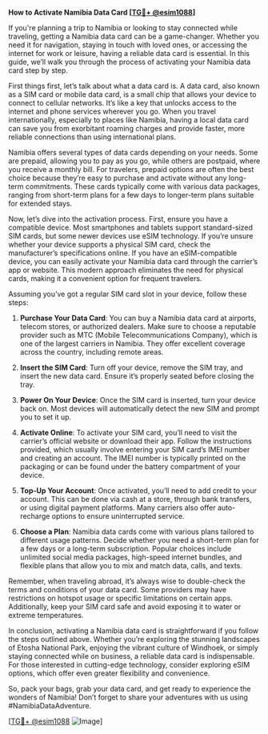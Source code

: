 **How to Activate Namibia Data Card [[TG💪+ @esim1088](https://t.me/s/esim1088)]**

If you're planning a trip to Namibia or looking to stay connected while traveling, getting a Namibia data card can be a game-changer. Whether you need it for navigation, staying in touch with loved ones, or accessing the internet for work or leisure, having a reliable data card is essential. In this guide, we’ll walk you through the process of activating your Namibia data card step by step.

First things first, let’s talk about what a data card is. A data card, also known as a SIM card or mobile data card, is a small chip that allows your device to connect to cellular networks. It’s like a key that unlocks access to the internet and phone services wherever you go. When you travel internationally, especially to places like Namibia, having a local data card can save you from exorbitant roaming charges and provide faster, more reliable connections than using international plans.

Namibia offers several types of data cards depending on your needs. Some are prepaid, allowing you to pay as you go, while others are postpaid, where you receive a monthly bill. For travelers, prepaid options are often the best choice because they’re easy to purchase and activate without any long-term commitments. These cards typically come with various data packages, ranging from short-term plans for a few days to longer-term plans suitable for extended stays.

Now, let’s dive into the activation process. First, ensure you have a compatible device. Most smartphones and tablets support standard-sized SIM cards, but some newer devices use eSIM technology. If you’re unsure whether your device supports a physical SIM card, check the manufacturer’s specifications online. If you have an eSIM-compatible device, you can easily activate your Namibia data card through the carrier’s app or website. This modern approach eliminates the need for physical cards, making it a convenient option for frequent travelers.

Assuming you’ve got a regular SIM card slot in your device, follow these steps:

1. **Purchase Your Data Card**: You can buy a Namibia data card at airports, telecom stores, or authorized dealers. Make sure to choose a reputable provider such as MTC (Mobile Telecommunications Company), which is one of the largest carriers in Namibia. They offer excellent coverage across the country, including remote areas.

2. **Insert the SIM Card**: Turn off your device, remove the SIM tray, and insert the new data card. Ensure it’s properly seated before closing the tray.

3. **Power On Your Device**: Once the SIM card is inserted, turn your device back on. Most devices will automatically detect the new SIM and prompt you to set it up.

4. **Activate Online**: To activate your SIM card, you’ll need to visit the carrier’s official website or download their app. Follow the instructions provided, which usually involve entering your SIM card’s IMEI number and creating an account. The IMEI number is typically printed on the packaging or can be found under the battery compartment of your device.

5. **Top-Up Your Account**: Once activated, you’ll need to add credit to your account. This can be done via cash at a store, through bank transfers, or using digital payment platforms. Many carriers also offer auto-recharge options to ensure uninterrupted service.

6. **Choose a Plan**: Namibia data cards come with various plans tailored to different usage patterns. Decide whether you need a short-term plan for a few days or a long-term subscription. Popular choices include unlimited social media packages, high-speed internet bundles, and flexible plans that allow you to mix and match data, calls, and texts.

Remember, when traveling abroad, it’s always wise to double-check the terms and conditions of your data card. Some providers may have restrictions on hotspot usage or specific limitations on certain apps. Additionally, keep your SIM card safe and avoid exposing it to water or extreme temperatures.

In conclusion, activating a Namibia data card is straightforward if you follow the steps outlined above. Whether you’re exploring the stunning landscapes of Etosha National Park, enjoying the vibrant culture of Windhoek, or simply staying connected while on business, a reliable data card is indispensable. For those interested in cutting-edge technology, consider exploring eSIM options, which offer even greater flexibility and convenience.

So, pack your bags, grab your data card, and get ready to experience the wonders of Namibia! Don’t forget to share your adventures with us using #NamibiaDataAdventure. 

[[TG💪+ @esim1088](https://t.me/s/esim1088) ![Image](https://i.postimg.cc/Y0z9fWf4/image.png)]